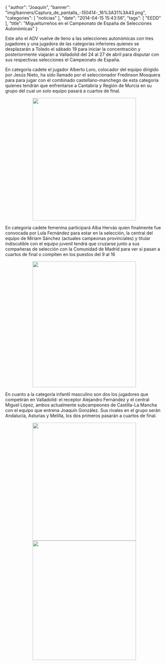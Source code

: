 {
  "author": "Joaquín", 
  "banner": "img/banners/Captura_de_pantalla_-_150414_-_16%3A31%3A43.png", 
  "categories": [
    "noticias"
  ], 
  "date": "2014-04-15 15:43:56", 
  "tags": [
    "EEDD"
  ], 
  "title": "Miguelturreños en el Campeonato de España de Selecciones Autonómicas"
}

Este año el ADV vuelve de lleno a las selecciones autonómicas con tres jugadores y una jugadora de las categorías inferiores quienes se desplazarán a Toledo el sábado 19 para iniciar la concentración y posteriormente viajarán a Valladolid del 24 al 27 de abril para disputar con sus respectivas selecciones el Campeonato de España.

En categoría cadete el jugador Alberto Loro, colocador del equipo dirigido por Jesús Nieto, ha sido llamado por el seleccionador Fredinson Mosquera para para jugar con el combinado castellano-manchego de esta categoría quienes tendrán que enfrentarse a Cantabria y Región de Murcia en su grupo del cual un solo equipo pasará a cuartos de final.

<center>
<img src="http://www.advmiguelturra.org/img/banners/Captura%20de%20pantalla%20-%20150414%20-%2016%3A32%3A14.png" height="390" width="330"/> </center>

En categoría cadete femenina participará Alba Hervás quien finalmente fue convocada por Lula Fernández para estar en la selección, la central del equipo de Miriam Sánchez (actuales campeonas provinciales) y titular indiscutible con el equipo juvenil tendrá que cruzarse junto a sus compañeras de selección con la Comunidad de Madrid para ver si pasan a cuartos de final o compiten en los puestos del 9 al 16

<center>
<img src="http://www.advmiguelturra.org/img/banners/Captura%20de%20pantalla%20-%20150414%20-%2016%3A32%3A03.png" height="400" width="330"/> </center>

En cuanto a la categoría infantil masculino son dos los jugadores que competirán en Valladolid: el receptor Alejandro Fernández y el central Miguel López, ambos actualmente subcampeones de Castilla-La Mancha con el equipo que entrena Joaquín González. Sus rivales en el grupo serán Andalucía, Asturias y Melilla, los dos primeros pasarán a cuartos de final.

<center>
<img src="http://www.advmiguelturra.org/img/banners/Captura%20de%20pantalla%20-%20150414%20-%2016%3A32%3A27.png" height="375" width="330"/> </center>

<center>
<img src="http://www.advmiguelturra.org/img/banners/Captura%20de%20pantalla%20-%20150414%20-%2016%3A31%3A43.png" height="380" width="330"/> </center>

